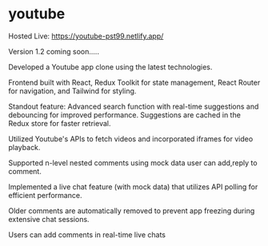 # youtube

Hosted Live: https://youtube-pst99.netlify.app/

Version 1.2 coming soon.....

Developed a Youtube app clone using the latest technologies.

Frontend built with React, Redux Toolkit for state management, React Router for navigation, and Tailwind for styling.

Standout feature: Advanced search function with real-time suggestions and debouncing for improved performance. Suggestions are cached in the Redux store for faster retrieval.

Utilized Youtube's APIs to fetch videos and incorporated iframes for video playback.

Supported n-level nested comments using mock data user can add,reply to comment.

Implemented a live chat feature (with mock data) that utilizes API polling for efficient performance.

Older comments are automatically removed to prevent app freezing during extensive chat sessions.

Users can add comments in real-time live chats

